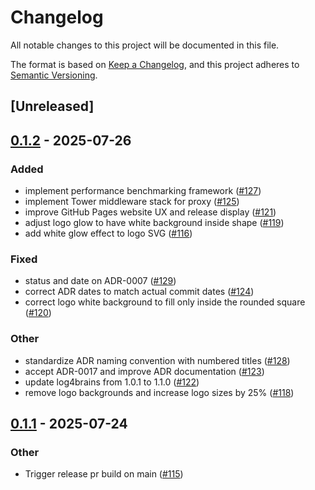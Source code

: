 # Changelog

All notable changes to this project will be documented in this file.

The format is based on [Keep a Changelog](https://keepachangelog.com/en/1.0.0/),
and this project adheres to [Semantic Versioning](https://semver.org/spec/v2.0.0.html).

## [Unreleased]

## [0.1.2](https://github.com/jwilger/union_square/compare/v0.1.1...v0.1.2) - 2025-07-26

### Added

- implement performance benchmarking framework ([#127](https://github.com/jwilger/union_square/pull/127))
- implement Tower middleware stack for proxy ([#125](https://github.com/jwilger/union_square/pull/125))
- improve GitHub Pages website UX and release display ([#121](https://github.com/jwilger/union_square/pull/121))
- adjust logo glow to have white background inside shape ([#119](https://github.com/jwilger/union_square/pull/119))
- add white glow effect to logo SVG ([#116](https://github.com/jwilger/union_square/pull/116))

### Fixed

- status and date on ADR-0007 ([#129](https://github.com/jwilger/union_square/pull/129))
- correct ADR dates to match actual commit dates ([#124](https://github.com/jwilger/union_square/pull/124))
- correct logo white background to fill only inside the rounded square ([#120](https://github.com/jwilger/union_square/pull/120))

### Other

- standardize ADR naming convention with numbered titles ([#128](https://github.com/jwilger/union_square/pull/128))
- accept ADR-0017 and improve ADR documentation ([#123](https://github.com/jwilger/union_square/pull/123))
- update log4brains from 1.0.1 to 1.1.0 ([#122](https://github.com/jwilger/union_square/pull/122))
- remove logo backgrounds and increase logo sizes by 25% ([#118](https://github.com/jwilger/union_square/pull/118))

## [0.1.1](https://github.com/jwilger/union_square/compare/v0.1.0...v0.1.1) - 2025-07-24

### Other

- Trigger release pr build on main ([#115](https://github.com/jwilger/union_square/pull/115))
